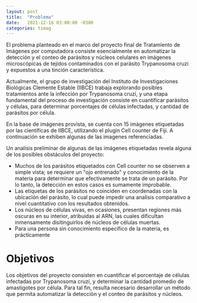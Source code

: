 ```yaml
---
layout: post
title:  "Problema"
date:   2021-12-16 03:00:00 -0300
categories: timag
---
```


El problema planteado en el marco del proyecto final de Tratamiento de Imágenes por computadora consiste esencialmente en automatizar la detección y el conteo de parásitos y núcleos celulares en imágenes microscópicas de tejidos contaminados con el parásito Trypanosoma cruzi y expuestos a una tinción característica. 

Actualmente, el grupo de investigación del Instituto de Investigaciones Biológicas Clemente Estable (IIBCE) trabaja explorando posibles tratamientos ante la infección por Trypanosoma cruzi, y una etapa fundamental del proceso de investigación consiste en cuantificar parásitos y células, para determinar porcentajes de células infectadas, y cantidad de parásitos por célula.   

En la base de imágenes provista, se cuenta con 15 imágenes etiquetadas por las científicas de IIBCE, utilizando el plugin Cell counter de Fiji. A continuación se exhiben algunas de las imagenes referenciadas. 
 
Un analisis preliminar de algunas de las imágenes etiquetadas revela alguna de los posibles obstáculos del proyecto:

- Muchos de los parásitos etiquetados con Cell counter no se observen a simple vista; se requiere un "ojo entrenado" y conocimiento de la materia para determinar que efectivamente se trata de un parásito. Por lo tanto, la detección en estos casos es sumamente improbable. 
- Las etiquetas de los parásitos no coinciden en coordenadas con la ubicación del parásito, lo cual puede impedir una analisis comparativo a nivel cuantitativo con los resultados obtenidos.
- Los núcleos de células vivas, en ocasiones, presentan regiones más oscuras en su interior, atribuidas al ARN, las cuales dificultan inmensamente disitinguirlos de núcleos de células muertas. 
- Para una persona sin conocimiento específico de la materia, es prácticamente 

# Objetivos

Los objetivos del proyecto consisten en cuantificar el porcentaje de células infectadas por Trypanosoma cruzi, y determinar la cantidad promedio de amastigotes por célula. Para tal fin, resulta necesario desarrollar un método que permita automatizar la detecciòn y el conteo de parásitos y núcleos.  